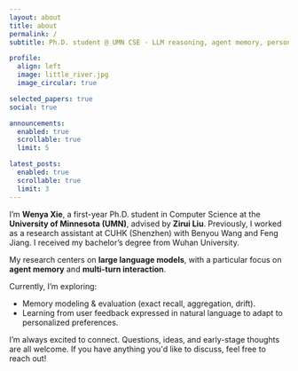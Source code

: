```yaml
---
layout: about
title: about
permalink: /
subtitle: Ph.D. student @ UMN CSE · LLM reasoning, agent memory, personalization

profile:
  align: left
  image: little_river.jpg
  image_circular: true

selected_papers: true
social: true

announcements:
  enabled: true
  scrollable: true
  limit: 5

latest_posts:
  enabled: true
  scrollable: true
  limit: 3
---
```


I’m **Wenya Xie**, a first-year Ph.D. student in Computer Science at the **University of Minnesota (UMN)**, advised by **Zirui Liu**. Previously, I worked as a research assistant at CUHK (Shenzhen) with Benyou Wang and Feng Jiang. I received my bachelor’s degree from Wuhan University.

My research centers on **large language models**, with a particular focus on **agent memory** and **multi-turn interaction**.

Currently, I’m exploring:
- Memory modeling & evaluation (exact recall, aggregation, drift).
- Learning from user feedback expressed in natural language to adapt to personalized preferences.

I’m always excited to connect. Questions, ideas, and early-stage thoughts are all welcome.
If you have anything you'd like to discuss, feel free to reach out!
